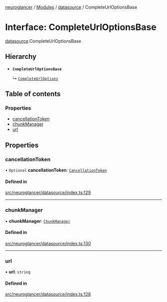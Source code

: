 [neuroglancer](../README.md) / [Modules](../modules.md) / [datasource](../modules/datasource.md) / CompleteUrlOptionsBase

# Interface: CompleteUrlOptionsBase

[datasource](../modules/datasource.md).CompleteUrlOptionsBase

## Hierarchy

- **`CompleteUrlOptionsBase`**

  ↳ [`CompleteUrlOptions`](datasource.CompleteUrlOptions.md)

## Table of contents

### Properties

- [cancellationToken](datasource.CompleteUrlOptionsBase.md#cancellationtoken)
- [chunkManager](datasource.CompleteUrlOptionsBase.md#chunkmanager)
- [url](datasource.CompleteUrlOptionsBase.md#url)

## Properties

### cancellationToken

• `Optional` **cancellationToken**: [`CancellationToken`](util_cancellation.CancellationToken.md)

#### Defined in

[src/neuroglancer/datasource/index.ts:129](https://github.com/ActiveBrainAtlas2/neuroglancer/blob/1beb5d34/src/neuroglancer/datasource/index.ts#L129)

___

### chunkManager

• **chunkManager**: [`ChunkManager`](../classes/chunk_manager_frontend.ChunkManager.md)

#### Defined in

[src/neuroglancer/datasource/index.ts:130](https://github.com/ActiveBrainAtlas2/neuroglancer/blob/1beb5d34/src/neuroglancer/datasource/index.ts#L130)

___

### url

• **url**: `string`

#### Defined in

[src/neuroglancer/datasource/index.ts:128](https://github.com/ActiveBrainAtlas2/neuroglancer/blob/1beb5d34/src/neuroglancer/datasource/index.ts#L128)
